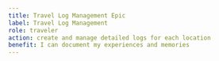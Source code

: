 ```yaml
---
title: Travel Log Management Epic
label: Travel Log Management
role: traveler
action: create and manage detailed logs for each location
benefit: I can document my experiences and memories
---
```

